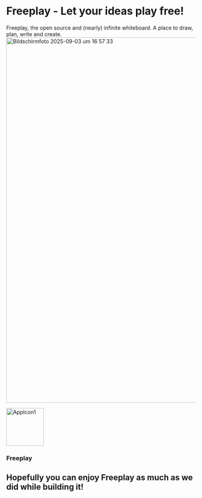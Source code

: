 # Freeplay - Let your ideas play free!

Freeplay, the open source and (nearly) infinite whiteboard. A place to draw, plan, write and create.
<img width="1536" height="971" alt="Bildschirmfoto 2025-09-03 um 16 57 33" src="https://github.com/user-attachments/assets/70f48e04-79d9-4e0e-9c73-0b8ee7a48310" />

<img width="100" height="100" alt="AppIcon1" src="https://github.com/user-attachments/assets/69bdbb1e-35d6-41a4-9d29-2e77dfdc02ad" /> 

### Freeplay

## Hopefully you can enjoy Freeplay as much as we did while building it!
